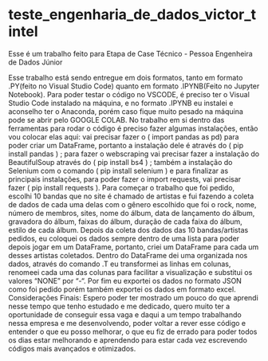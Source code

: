 # teste_engenharia_de_dados_victor_tintel
Esse é um trabalho feito para Etapa de Case Técnico - Pessoa Engenheira de Dados Júnior


Esse trabalho está sendo entregue em dois formatos, tanto em formato .PY(feito no Visual Studio Code) quanto em formato .IPYNB(Feito no Jupyter Notebook). Para poder testar o código no VSCODE, é preciso ter o Visual Studio Code instalado na máquina, e no formato .IPYNB eu instalei e aconselho ter o Anaconda, porém caso fique muito pesado na máquina pode se abrir pelo GOOGLE COLAB.
No trabalho em si dentro das ferramentas para rodar o código é preciso fazer algumas instalações, então vou colocar elas aqui: vai precisar fazer o ( import pandas as pd) para poder criar um DataFrame, portanto a instalação dele é através do ( pip install pandas ) ; para fazer o webscraping vai precisar fazer a instalação do BeautifulSoup através do ( pip install bs4 ) ; também a instalação do Selenium com o comando ( pip install selenium ) e para finalizar as principais instalações, para poder fazer o import requests, vai precisar fazer ( pip install requests ).
Para começar o trabalho que foi pedido, escolhi 10 bandas que no site é chamado de artistas e fui fazendo a coleta de dados de cada uma delas com o gênero escolhido que foi o rock, nome, número de membros, sites, nome do álbum, data de lançamento do álbum, gravadora do álbum, faixas do álbum, duração de cada faixa do álbum, estilo de cada álbum. 
Depois da coleta dos dados das 10 bandas/artistas pedidos, eu coloquei os dados sempre dentro de uma lista para poder depois jogar em um DataFrame, portanto, criei um DataFrame para cada um desses artistas coletados. Dentro do DataFrame dei uma organizada nos dados, através do comando .T eu transformei as linhas em colunas, renomeei cada uma das colunas para facilitar a visualização e substitui os valores “NONE” por “-“.
Por fim eu exportei os dados no formato JSON como foi pedido porém também exportei os dados em formato excel. 
Considerações Finais: Espero poder ter mostrado um pouco do que aprendi nesse tempo que tenho estudado e me dedicado, quero muito ter a oportunidade de conseguir essa vaga e daqui a um tempo trabalhando nessa empresa e me desenvolvendo, poder voltar a rever esse código e entender o que eu posso melhorar, o que eu fiz de errado para poder todos os dias estar melhorando e aprendendo para estar cada vez escrevendo códigos mais avançados e otimizados.
